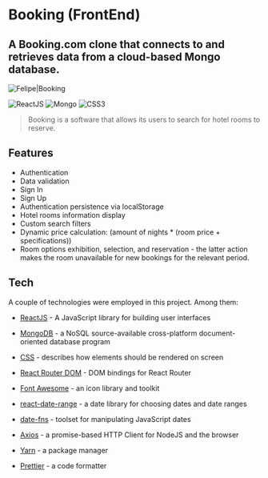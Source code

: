 # Booking (FrontEnd)

## A Booking.com clone that connects to and retrieves data from a cloud-based Mongo database. 

![Felipe|Booking](https://img.shields.io/badge/FelipeMDantas-Booking-blue)

<p>

![ReactJS](https://img.shields.io/badge/react-%2320232a.svg?style=for-the-badge&logo=react&logoColor=%2361DAFB)
![Mongo](https://img.shields.io/badge/MongoDB-4EA94B?style=for-the-badge&logo=mongodb&logoColor=white)
![CSS3](https://img.shields.io/badge/css3-%231572B6.svg?style=for-the-badge&logo=css3&logoColor=white)


>Booking is a software that allows its users to search for hotel rooms to reserve.

## Features

- Authentication
- Data validation
- Sign In
- Sign Up
- Authentication persistence via localStorage
- Hotel rooms information display
- Custom search filters
- Dynamic price calculation: (amount of nights * (room price + specifications))
- Room options exhibition, selection, and reservation - the latter action makes the room unavailable for new bookings for the relevant period.

## Tech

A couple of technologies were employed in this project. Among them:

- [ReactJS] - A JavaScript library for building user interfaces
- [MongoDB] - a NoSQL source-available cross-platform document-oriented database program
- [CSS] - describes how elements should be rendered on screen
- [React Router DOM] - DOM bindings for React Router
- [Font Awesome] - an icon library and toolkit
- [react-date-range] - a date library for choosing dates and date ranges
- [date-fns] - toolset for manipulating JavaScript dates
- [Axios] - a promise-based HTTP Client for NodeJS and the browser
- [Yarn] - a package manager
- [Prettier] - a code formatter




    [ReactJS]: https://reactjs.org/
    [MongoDB]: https://www.mongodb.com/
    [CSS]: https://developer.mozilla.org/en-US/docs/Web/CSS
    [React Router DOM]: https://reactrouter.com/
    [Font Awesome]: https://fontawesome.com/
    [react-date-range]: https://github.com/hypeserver/react-date-range
    [date-fns]: https://date-fns.org/
    [Axios]: https://axios-http.com/docs/intro
    [Yarn]: https://yarnpkg.com/
    [Prettier]: https://prettier.io/